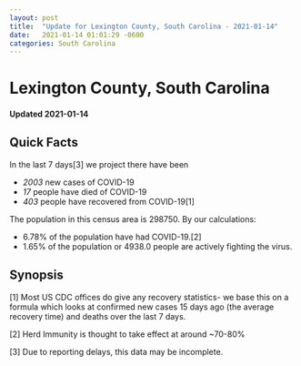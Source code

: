 ```yaml
---
layout: post
title:  "Update for Lexington County, South Carolina - 2021-01-14"
date:   2021-01-14 01:01:29 -0600
categories: South Carolina
---
```


# Lexington County, South Carolina
#### Updated 2021-01-14

## Quick Facts

In the last 7 days[3] we project there have been
- *2003* new cases of COVID-19
- *17* people have died of COVID-19
- *403* people have recovered from COVID-19[1]

The population in this census area is 298750. By our calculations:
- 6.78% of the population have had COVID-19.[2]
- 1.65% of the population or 4938.0 people are actively fighting the virus.

## Synopsis




[1] Most US CDC offices do give any recovery statistics- we base this on a formula which looks at confirmed new cases
15 days ago (the average recovery time) and deaths over the last 7 days.

[2] Herd Immunity is thought to take effect at around ~70-80%

[3] Due to reporting delays, this data may be incomplete.
 
    